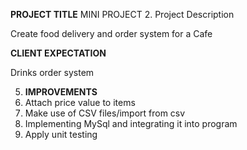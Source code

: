 ****PROJECT TITLE****
MINI PROJECT
2. Project Description

Create food delivery and order system for a Cafe

**CLIENT EXPECTATION**

Drinks order system

5. **IMPROVEMENTS**
1. Attach price value to items
2. Make use of CSV files/import from csv
3. Implementing MySql and integrating it into program 
4. Apply unit testing
